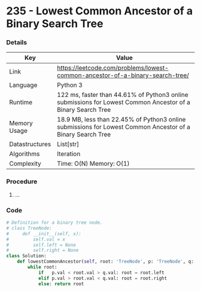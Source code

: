 # 235 - Lowest Common Ancestor of a Binary Search Tree

### Details

| Key | Value |
| --- | ----- |
| Link | https://leetcode.com/problems/lowest-common-ancestor-of-a-binary-search-tree/
| Language | Python 3
| Runtime | 122 ms, faster than 44.61% of Python3 online submissions for Lowest Common Ancestor of a Binary Search Tree
| Memory Usage | 18.9 MB, less than 22.45% of Python3 online submissions for Lowest Common Ancestor of a Binary Search Tree
| Datastructures | List[str]
| Algorithms | Iteration
| Complexity | Time: O(N) Memory: O(1)

### Procedure

1. ...

### Code

```python
# Definition for a binary tree node.
# class TreeNode:
#     def __init__(self, x):
#         self.val = x
#         self.left = None
#         self.right = None
class Solution:
    def lowestCommonAncestor(self, root: 'TreeNode', p: 'TreeNode', q: 'TreeNode') -> 'TreeNode':
        while root:
            if   p.val < root.val > q.val: root = root.left
            elif p.val > root.val < q.val: root = root.right
            else: return root
```

